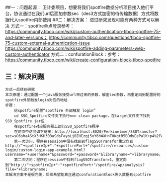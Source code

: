 ##一：问题起源：
	卫计委项目，想要将我们spotfire数据分析项目接入他们平台，协议通过在我们url后面加参数sec（des3方式加密的待传输数据）方式将数据代入spotfire内部使用
##二：解决方案：
	进过研究发现可能有两种方式可以解决
	方式一：spotfire单点登录参考：
		https://community.tibco.com/wiki/custom-authentication-tibco-spotfire-75-and-later-versions；
		https://community.tibco.com/questions/tibco-spotfire-75-custom-external-authentication-issue
		https://community.tibco.com/wiki/spotfire-adding-parameters-web-custom-authenticator
	方式二：confurationBlock：参考：
		https://community.tibco.com/wiki/create-configuration-block-tibco-spotfire
## 三：解决问题
	方式一后续在研究
	本次原理：通过配置一个java服务接受url带过来的参数，解密sec参数，再重定向到配置好的spotfire外部触发login对应的地址
	步骤：
		给spotfire配置“spotfire 外部触发 login”
		cd SSO_Spotfire文件夹下执行mvn clean package，在target文件夹下找到SSO_Spotfire.jar包
		在spotfire对应服务器上运行SSO_Spotfire程序
		在网页中访问如下链接：http://localhost:8020/Perkinelmer/SSOTransfor?sec=sO6shaAStX3HKH303aSdsFayoLj0ZHEzqj5uY6hWXHnT0KqtR5BOdyEePalK+p4%2FweIEV%2B6PJ7PHqEoqxbRjNFuMI0StBFJDM7S47i%2FW3S5D6IA74lFjhGhUZ+LhKGyZyJpzNExYaw%2FoXUbNUXCztLS%2F5PQxUBiVFyvU5lJIsOf1Q%3D
		第一次访问，程序在session中没有找到到flagSSOTransfor重定向到http://"+spotfireIp+":"+spotfirePort+"/spotfire/resources/custom-login/custom-login-app-example.html?username="+username+"&password="+password+"&libraryname="+libraryname;
		第二次访问：程序在session中找到flagSSOTransfor=1，重定向到"http://"+spotfireIp+":"+spotfirePort+"/spotfire/wp/analysis?file="+libraryname;
	本解决方案不是很完美，后续希望能真正通过confurationBlock传入数据到spotfire
		
		
	
	
